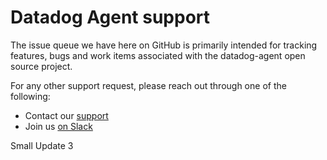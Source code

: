 # Datadog Agent support

The issue queue we have here on GitHub is primarily intended for tracking features,
bugs and work items associated with the datadog-agent open source project.

For any other support request, please reach out through one of the following:

 * Contact our [support](https://docs.datadoghq.com/help/)
 * Join us [on Slack](http://datadoghq.slack.com)

Small Update 3